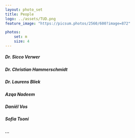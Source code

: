 ```yaml
---
layout: photo_set
title: People
logo: ../assets/TUD.png
feature_image: "https://picsum.photos/2560/600?image=872"

photos:
    set: m
    size: 4
---
```


##### Dr. Sicco Verwer

##### Dr. Christian Hammerschmidt

##### Dr. Laurens Bliek

##### Azqa Nadeem

##### Daniël Vos

##### Sofia Tsoni

##### ...
